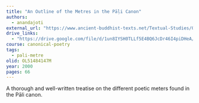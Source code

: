 ```yaml
---
title: "An Outline of the Metres in the Pāḷi Canon"
authors:
  - anandajoti
external_url: "https://www.ancient-buddhist-texts.net/Textual-Studies/Outline/index.htm"
drive_links:
  - "https://drive.google.com/file/d/1un8IYSH0TLLf5E4BQ6JcDr46I4piDHeA/view?usp=sharing"
course: canonical-poetry
tags:
  - pali-metre
olid: OL51484147M
year: 2000
pages: 66
---
```


A thorough and well-written treatise on the different poetic meters found in the Pāli canon.
